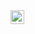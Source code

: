  <img align="left" alt="mohamed amr Facebook" width="22px" src="https://drive.google.com/file/d/1YqyaXztlrXkV-VkokIsyZHELeuT2CPo7" />
